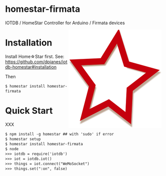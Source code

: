 # homestar-firmata

IOTDB / HomeStar Controller for Arduino / Firmata devices

<img src="https://github.com/dpjanes/iotdb-homestar/blob/master/docs/HomeStar.png" align="right" />

# Installation

Install Home☆Star first. 
See: https://github.com/dpjanes/iotdb-homestar#installation

Then

    $ homestar install homestar-firmata

# Quick Start

XXX

	$ npm install -g homestar ## with 'sudo' if error
	$ homestar setup
	$ homestar install homestar-firmata
	$ node
	>>> iotdb = require('iotdb')
	>>> iot = iotdb.iot()
	>>> things = iot.connect("WeMoSocket")
	>>> things.set(":on", false)

